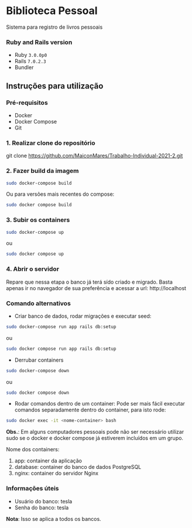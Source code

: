 # Biblioteca Pessoal

Sistema para registro de livros pessoais

### Ruby and Rails version 
- Ruby `3.0.0p0`  
- Rails `7.0.2.3`
- Bundler

## Instruções para utilização
### Pré-requisitos
- Docker
- Docker Compose
- Git

### 1. Realizar clone do repositório
git clone https://github.com/MaiconMares/Trabalho-Individual-2021-2.git

### 2. Fazer build da imagem
```bash
sudo docker-compose build
```
Ou para versões mais recentes do compose:

```bash
sudo docker compose build
```

### 3. Subir os containers

```bash
sudo docker-compose up
```

ou

```bash
sudo docker compose up
```

### 4. Abrir o servidor
Repare que nessa etapa o banco já terá sído criado e migrado. Basta apenas ir no navegador de sua preferência e acessar a url: http://localhost

### Comando alternativos
- Criar banco de dados, rodar migrações e executar seed:
```bash
sudo docker-compose run app rails db:setup
```

ou 

```bash
sudo docker compose run app rails db:setup
```

- Derrubar containers
```bash
sudo docker-compose down
```

ou 

```bash
sudo docker compose down
```

- Rodar comandos dentro de um container:
Pode ser mais fácil executar comandos separadamente dentro do container, para isto rode:
```bash
sudo docker exec -it <nome-container> bash
```
**Obs.**: Em alguns computadores pessoais pode não ser necessário utilizar sudo se o docker e docker compose já estiverem incluídos em um grupo.

Nome dos containers:
<ol>
  <li>app: container da aplicação</li>
  <li>database: container do banco de dados PostgreSQL</li>
  <li>nginx: container do servidor Nginx</li>
</ol>

### Informações úteis
- Usuário do banco: tesla
- Senha do banco: tesla

**Nota**: Isso se aplica a todos os bancos.
